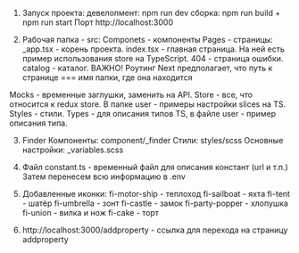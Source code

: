 1. Запуск проекта:
девелопмент: npm run dev
сборка: npm run build + npm run start
Порт http://localhost:3000

2. Рабочая папка - src:
Componets - компоненты
Pages - страницы:
    _app.tsx - корень проекта.
    index.tsx - главная страница. На ней есть пример использования store на TypeScript.
    404 - страница ошибки.
    сatalog - каталог.
ВАЖНО! Роутинг Next предполагает, что путь к странице === имя папки, где она находится

Mocks - временные заглушки, заменить на API.
Store - все, что относится к redux store. В папке user - примеры настройки slices на TS.
Styles - стили.
Types - для описания типов TS, в файле user - пример описания типа.

3. Finder
Компоненты: component/_finder
Стили: styles/scss
Основные настройки: _variables.scss

4. Файл constant.ts - временный файл для описания констант (url и т.п.) Затем перенесем всю информацию в .env

5. Добавленные иконки:
    fi-motor-ship - теплоход
    fi-sailboat - яхта
    fi-tent - шатёр
    fi-umbrella - зонт
    fi-castle - замок
    fi-party-popper - хлопушка
    fi-union - вилка и нож
    fi-cake - торт
    
6. http://localhost:3000/addproperty  - ссылка для перехода на страницу addproperty
